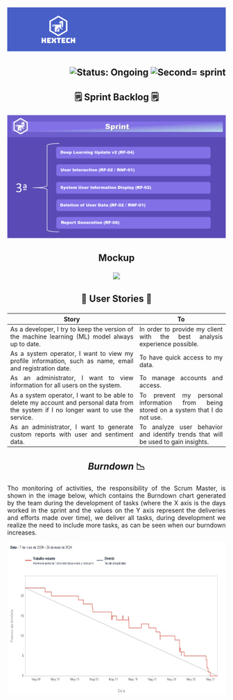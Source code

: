 <h1 align="center">
    <img src="https://github.com/GroupHextech/HEXTECH-API6sem/blob/main/docs/images/hextechBanner.png" alt="Logo Hextech">
</h1>

<h2 align="right">
        <img src="https://img.shields.io/badge/status-complete-blue?style=for-the-badge&logo=appveyor" alt="Status: Ongoing">   
        <img src="https://img.shields.io/badge/sprint-3-blue?style=for-the-badge&logo=appveyor" alt="Second= sprint">
</h2>

## <p align="center"> 🗒️ Sprint Backlog 🗒️

<p align="center">
  <img src="https://github.com/GroupHextech/HEXTECH-API6sem/blob/main/docs/images/Sprint3.PNG" width="600">
</p>

## <p align="center"> Mockup

<p align="center">
  <img src="https://github.com/GroupHextech/HEXTECH-API6sem/blob/main/docs/images/sprint3.gif" width="600">
</p>

## <p align="center"> 👦 User Stories 👧
<table align="justify">
  <thead>
    <tr>
      <th>Story</th>
      <th>To</th>
    </tr>
  </thead>
  <tbody>
    <tr>
      <td align="justify">As a developer, I try to keep the version of the machine learning (ML) model always up to date.</td>
      <td align="justify">In order to provide my client with the best analysis experience possible.</td>
    </tr>
    <tr>
      <td align="justify">As a system operator, I want to view my profile information, such as name, email and registration date.</td>
      <td align="justify">To have quick access to my data.</td>
    </tr>
    <tr>
      <td align="justify">As an administrator, I want to view information for all users on the system.</td>
      <td align="justify">To manage accounts and access.</td>
    </tr>
    <tr>
      <td align="justify">As a system operator, I want to be able to delete my account and personal data from the system if I no longer want to use the service.</td>
      <td align="justify">To prevent my personal information from being stored on a system that I do not use.</td>
    </tr>
    <tr>
      <td align="justify">As an administrator, I want to generate custom reports with user and sentiment data.</td>
      <td align="justify">To analyze user behavior and identify trends that will be used to gain insights.</td>
    </tr>
  </tbody>
</table>

## <p align="center"> *Burndown* 📉

<p align="justify"> Tho monitoring of activities, the responsibility of the Scrum Master, is shown in the image below, which contains the Burndown chart generated by the team during the development of tasks (where the X axis is the days worked in the sprint and the values ​​on the Y axis represent the deliveries and efforts made over time), we deliver all tasks, during development we realize the need to include more tasks, as can be seen when our burndown increases.</p>

<p align="center">
        <img src="https://github.com/GroupHextech/HEXTECH-API6sem/blob/main/docs/images/brundownSprint3.png" height="350">
</p>

